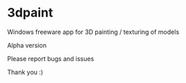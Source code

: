 # 3dpaint
Windows freeware app for 3D painting / texturing of models

Alpha version

Please report bugs and issues

Thank you :)
